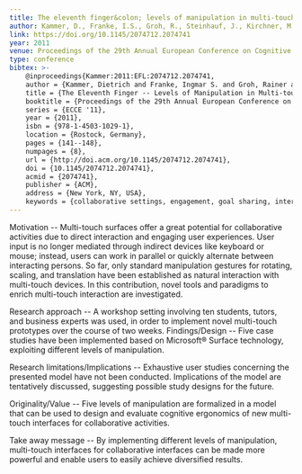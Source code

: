 ```yaml
---
title: The eleventh finger&colon; levels of manipulation in multi-touch interaction
author: Kammer, D., Franke, I.S., Groh, R., Steinhauf, J., Kirchner, M., Schönefeld, F. 
link: https://doi.org/10.1145/2074712.2074741
year: 2011
venue: Proceedings of the 29th Annual European Conference on Cognitive Ergonomics
type: conference
bibtex: >-
    @inproceedings{Kammer:2011:EFL:2074712.2074741,
    author = {Kammer, Dietrich and Franke, Ingmar S. and Groh, Rainer and Steinhauf, Juliane and Kirchner, Maxi and Sch\"{o}nefeld, Frank},
    title = {The Eleventh Finger -- Levels of Manipulation in Multi-touch Interaction},
    booktitle = {Proceedings of the 29th Annual European Conference on Cognitive Ergonomics},
    series = {ECCE '11},
    year = {2011},
    isbn = {978-1-4503-1029-1},
    location = {Rostock, Germany},
    pages = {141--148},
    numpages = {8},
    url = {http://doi.acm.org/10.1145/2074712.2074741},
    doi = {10.1145/2074712.2074741},
    acmid = {2074741},
    publisher = {ACM},
    address = {New York, NY, USA},
    keywords = {collaborative settings, engagement, goal sharing, interface concepts, motivation, multi-touch}} 
---
```

Motivation -- Multi-touch surfaces offer a great potential for collaborative activities due to direct interaction and engaging user experiences. User input is no longer mediated through indirect devices like keyboard or mouse; instead, users can work in parallel or quickly alternate between interacting persons. So far, only standard manipulation gestures for rotating, scaling, and translation have been established as natural interaction with multi-touch devices. In this contribution, novel tools and paradigms to enrich multi-touch interaction are investigated.

Research approach -- A workshop setting involving ten students, tutors, and business experts was used, in order to implement novel multi-touch prototypes over the course of two weeks.
Findings/Design -- Five case studies have been implemented based on Microsoft® Surface technology, exploiting different levels of manipulation.

Research limitations/Implications -- Exhaustive user studies concerning the presented model have not been conducted. Implications of the model are tentatively discussed, suggesting possible study designs for the future.

Originality/Value -- Five levels of manipulation are formalized in a model that can be used to design and evaluate cognitive ergonomics of new multi-touch interfaces for collaborative activities.

Take away message -- By implementing different levels of manipulation, multi-touch interfaces for collaborative interfaces can be made more powerful and enable users to easily achieve diversified results.